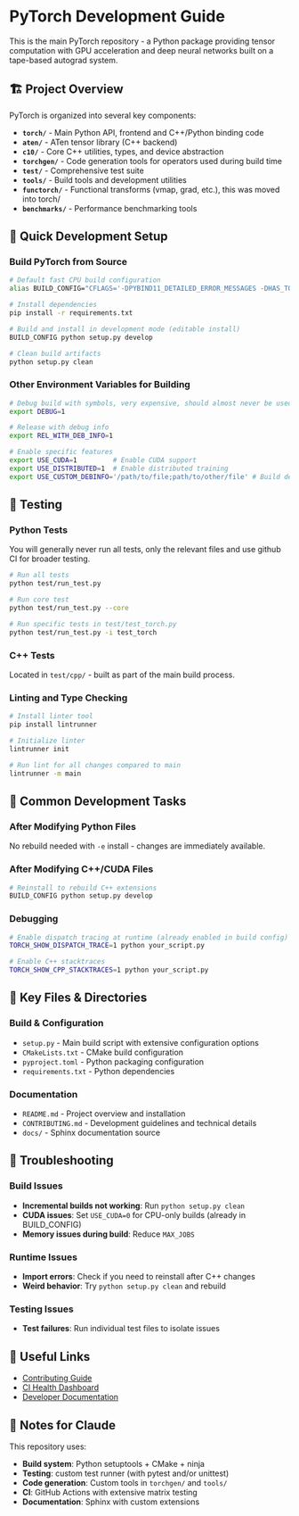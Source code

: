 # PyTorch Development Guide

This is the main PyTorch repository - a Python package providing tensor computation with GPU acceleration and deep neural networks built on a tape-based autograd system.

## 🏗️ Project Overview

PyTorch is organized into several key components:
- **`torch/`** - Main Python API, frontend and C++/Python binding code
- **`aten/`** - ATen tensor library (C++ backend)
- **`c10/`** - Core C++ utilities, types, and device abstraction
- **`torchgen/`** - Code generation tools for operators used during build time
- **`test/`** - Comprehensive test suite
- **`tools/`** - Build tools and development utilities
- **`functorch/`** - Functional transforms (vmap, grad, etc.), this was moved into torch/
- **`benchmarks/`** - Performance benchmarking tools

## 🚀 Quick Development Setup

### Build PyTorch from Source
```bash
# Default fast CPU build configuration
alias BUILD_CONFIG="CFLAGS='-DPYBIND11_DETAILED_ERROR_MESSAGES -DHAS_TORCH_SHOW_DISPATCH_TRACE' USE_DISTRIBUTED=0 USE_FLASH_ATTENTION=0 USE_MEM_EFF_ATTENTION=0 USE_MKLDNN=0 USE_CUDA=0 BUILD_TEST=0 USE_FBGEMM=0 USE_NNPACK=0 USE_QNNPACK=0 USE_XNNPACK=0 USE_COLORIZE_OUTPUT=0"

# Install dependencies
pip install -r requirements.txt

# Build and install in development mode (editable install)
BUILD_CONFIG python setup.py develop

# Clean build artifacts
python setup.py clean
```

### Other Environment Variables for Building
```bash
# Debug build with symbols, very expensive, should almost never be used
export DEBUG=1

# Release with debug info
export REL_WITH_DEB_INFO=1

# Enable specific features
export USE_CUDA=1         # Enable CUDA support
export USE_DISTRIBUTED=1  # Enable distributed training
export USE_CUSTOM_DEBINFO='/path/to/file;path/to/other/file' # Build debug symbold only for these files
```

## 🧪 Testing

### Python Tests
You will generally never run all tests, only the relevant files and use github CI for broader testing.

```bash
# Run all tests
python test/run_test.py

# Run core test
python test/run_test.py --core

# Run specific tests in test/test_torch.py
python test/run_test.py -i test_torch
```

### C++ Tests
Located in `test/cpp/` - built as part of the main build process.

### Linting and Type Checking
```bash
# Install linter tool
pip install lintrunner

# Initialize linter
lintrunner init

# Run lint for all changes compared to main
lintrunner -m main
```

## 🔧 Common Development Tasks

### After Modifying Python Files
No rebuild needed with `-e` install - changes are immediately available.

### After Modifying C++/CUDA Files
```bash
# Reinstall to rebuild C++ extensions
BUILD_CONFIG python setup.py develop
```

### Debugging
```bash
# Enable dispatch tracing at runtime (already enabled in build config)
TORCH_SHOW_DISPATCH_TRACE=1 python your_script.py

# Enable C++ stacktraces
TORCH_SHOW_CPP_STACKTRACES=1 python your_script.py
```

## 📁 Key Files & Directories

### Build & Configuration
- `setup.py` - Main build script with extensive configuration options
- `CMakeLists.txt` - CMake build configuration
- `pyproject.toml` - Python packaging configuration
- `requirements.txt` - Python dependencies

### Documentation
- `README.md` - Project overview and installation
- `CONTRIBUTING.md` - Development guidelines and technical details
- `docs/` - Sphinx documentation source

## 🐛 Troubleshooting

### Build Issues
- **Incremental builds not working**: Run `python setup.py clean`
- **CUDA issues**: Set `USE_CUDA=0` for CPU-only builds (already in BUILD_CONFIG)
- **Memory issues during build**: Reduce `MAX_JOBS`

### Runtime Issues
- **Import errors**: Check if you need to reinstall after C++ changes
- **Weird behavior**: Try `python setup.py clean` and rebuild

### Testing Issues
- **Test failures**: Run individual test files to isolate issues

## 🔗 Useful Links

- [Contributing Guide](https://github.com/pytorch/pytorch/wiki/The-Ultimate-Guide-to-PyTorch-Contributions)
- [CI Health Dashboard](https://hud.pytorch.org/ci/pytorch/pytorch/main)
- [Developer Documentation](https://github.com/pytorch/pytorch/wiki)

## 📝 Notes for Claude

This repository uses:
- **Build system**: Python setuptools + CMake + ninja
- **Testing**: custom test runner (with pytest and/or unittest)
- **Code generation**: Custom tools in `torchgen/` and `tools/`
- **CI**: GitHub Actions with extensive matrix testing
- **Documentation**: Sphinx with custom extensions
